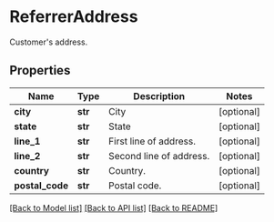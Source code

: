 # ReferrerAddress

Customer's address.

## Properties
Name | Type | Description | Notes
------------ | ------------- | ------------- | -------------
**city** | **str** | City | [optional] 
**state** | **str** | State | [optional] 
**line_1** | **str** | First line of address. | [optional] 
**line_2** | **str** | Second line of address. | [optional] 
**country** | **str** | Country. | [optional] 
**postal_code** | **str** | Postal code. | [optional] 

[[Back to Model list]](../README.md#documentation-for-models) [[Back to API list]](../README.md#documentation-for-api-endpoints) [[Back to README]](../README.md)


